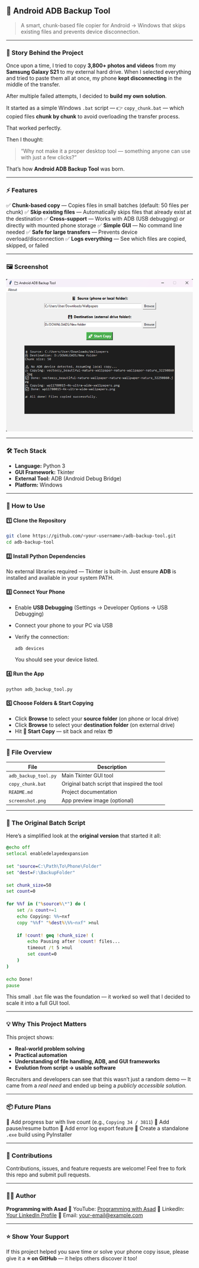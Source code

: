## 📁 Android ADB Backup Tool

> A smart, chunk-based file copier for Android → Windows that skips existing files and prevents device disconnection.

---

### 🧠 Story Behind the Project

Once upon a time, I tried to copy **3,800+ photos and videos** from my **Samsung Galaxy S21** to my external hard drive.
When I selected everything and tried to paste them all at once, my phone **kept disconnecting** in the middle of the transfer.

After multiple failed attempts, I decided to **build my own solution**.

It started as a simple Windows `.bat` script —
👉 `copy_chunk.bat` — which copied files **chunk by chunk** to avoid overloading the transfer process.

That worked perfectly.

Then I thought:

> “Why not make it a proper desktop tool — something anyone can use with just a few clicks?”

That’s how **Android ADB Backup Tool** was born.

---

### ⚡ Features

✅ **Chunk-based copy** — Copies files in small batches (default: 50 files per chunk)
✅ **Skip existing files** — Automatically skips files that already exist at the destination
✅ **Cross-support** — Works with ADB (USB debugging) *or* directly with mounted phone storage
✅ **Simple GUI** — No command line needed
✅ **Safe for large transfers** — Prevents device overload/disconnection
✅ **Logs everything** — See which files are copied, skipped, or failed

---

### 🖼️ Screenshot

![App Screenshot](./screenshot.png)

---

### 🛠️ Tech Stack

* **Language:** Python 3
* **GUI Framework:** Tkinter
* **External Tool:** ADB (Android Debug Bridge)
* **Platform:** Windows

---

### 🚀 How to Use

#### 1️⃣ Clone the Repository

```bash
git clone https://github.com/<your-username>/adb-backup-tool.git
cd adb-backup-tool
```

#### 2️⃣ Install Python Dependencies

No external libraries required — Tkinter is built-in.
Just ensure **ADB** is installed and available in your system PATH.

#### 3️⃣ Connect Your Phone

* Enable **USB Debugging** (Settings → Developer Options → USB Debugging)
* Connect your phone to your PC via USB
* Verify the connection:

  ```bash
  adb devices
  ```

  You should see your device listed.

#### 4️⃣ Run the App

```bash
python adb_backup_tool.py
```

#### 5️⃣ Choose Folders & Start Copying

* Click **Browse** to select your **source folder** (on phone or local drive)
* Click **Browse** to select your **destination folder** (on external drive)
* Hit **🚀 Start Copy** — sit back and relax 😎

---

### 📂 File Overview

| File                 | Description                                  |
| -------------------- | -------------------------------------------- |
| `adb_backup_tool.py` | Main Tkinter GUI tool                        |
| `copy_chunk.bat`     | Original batch script that inspired the tool |
| `README.md`          | Project documentation                        |
| `screenshot.png`     | App preview image (optional)                 |

---

### 🧩 The Original Batch Script

Here’s a simplified look at the **original version** that started it all:

```bat
@echo off
setlocal enabledelayedexpansion

set "source=C:\Path\To\Phone\Folder"
set "dest=F:\BackupFolder"

set chunk_size=50
set count=0

for %%f in ("%source%\*") do (
    set /a count+=1
    echo Copying: %%~nxf
    copy "%%f" "%dest%\%%~nxf" >nul

    if !count! geq !chunk_size! (
        echo Pausing after !count! files...
        timeout /t 5 >nul
        set count=0
    )
)

echo Done!
pause
```

This small `.bat` file was the foundation — it worked so well that I decided to scale it into a full GUI tool.

---

### 💡 Why This Project Matters

This project shows:

* **Real-world problem solving**
* **Practical automation**
* **Understanding of file handling, ADB, and GUI frameworks**
* **Evolution from script → usable software**

Recruiters and developers can see that this wasn’t just a random demo —
It came from a *real need* and ended up being a *publicly accessible solution.*

---

### 📦 Future Plans

🔹 Add progress bar with live count (e.g., `Copying 34 / 3811`)
🔹 Add pause/resume button
🔹 Add error log export feature
🔹 Create a standalone `.exe` build using PyInstaller

---

### 🤝 Contributions

Contributions, issues, and feature requests are welcome!
Feel free to fork this repo and submit pull requests.

---

### 🧑‍💻 Author

**Programming with Asad**
🎥 YouTube: [Programming with Asad](https://youtube.com/@programmingwithasad)
💼 LinkedIn: [Your LinkedIn Profile](https://linkedin.com/in/your-profile)
📧 Email: [your-email@example.com](mailto:your-email@example.com)

---

### ⭐ Show Your Support

If this project helped you save time or solve your phone copy issue,
please give it a **⭐ on GitHub** — it helps others discover it too!
